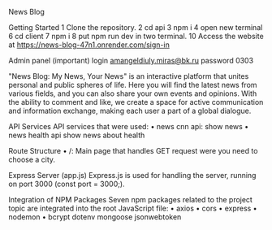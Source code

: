 News Blog

Getting Started
 1 Clone the repository.
 2 cd api 
 3 npm i 
 4 open new terminal
 6 cd client
 7 npm i
 8 put npm run dev in two terminal.
 10 Access the website at https://news-blog-47n1.onrender.com/sign-in

Аdmin panel (important)
login amangeldiuly.miras@bk.ru
password 0303

"News Blog: My News, Your News" is an interactive platform that unites personal and public spheres of life. Here you will find the latest news from various fields, and you can also share your own events and opinions. With the ability to comment and like, we create a space for active communication and information exchange, making each user a part of a global dialogue.

API Services
API services that were used:
 • news cnn api: show news 
 • news health api show news about health

Route Structure
 • /: Main page that handles GET request were you need to choose a city.

Express Server (app.js)
Express.js is used for handling the server, running on port 3000 (const port = 3000;).

Integration of NPM Packages
Seven npm packages related to the project topic are integrated into the root JavaScript file:
 • axios
 • cors
 • express
 • nodemon
 • bcrypt
   dotenv
   mongoose
   jsonwebtoken
